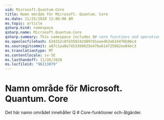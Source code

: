 ```yaml
---
uid: Microsoft.Quantum.Core
title: Namn område för Microsoft. Quantum. Core
ms.date: 11/25/2020 12:00:00 AM
ms.topic: article
qsharp.kind: namespace
qsharp.name: Microsoft.Quantum.Core
qsharp.summary: This namespace includes Q# core functions and operations.
ms.openlocfilehash: 634252c0fd358242d897d1eaedb3a624476b96cd
ms.sourcegitcommit: a87c1aa8e7453360025e47ba614f25b02ea84ec3
ms.translationtype: MT
ms.contentlocale: sv-SE
ms.lasthandoff: 11/26/2020
ms.locfileid: "96213879"
---
```

# <a name="microsoftquantumcore-namespace"></a>Namn område för Microsoft. Quantum. Core

Det här namn området innehåller Q # Core-funktioner och-åtgärder.

